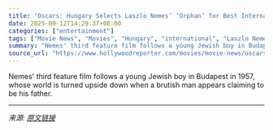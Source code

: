 ```yaml
---
title: "Oscars: Hungary Selects Laszlo Nemes’ ‘Orphan’ for Best International Feature Film Submission"
date: 2025-09-12T14:29:37+08:00
categories: ["entertainment"]
tags: ["Movie News", "Movies", "Hungary", "international", "Laszlo Nemes", "Oscars", "Oscars 2025"]
summary: "Nemes' third feature film follows a young Jewish boy in Budapest in 1957, whose world is turned upside down when a brutish man appears claiming to be his father."
source_url: "https://www.hollywoodreporter.com/movies/movie-news/oscars-hungary-best-international-feature-film-laszlo-nemes-orphan-1236369216/"
---
```


Nemes' third feature film follows a young Jewish boy in Budapest in 1957, whose world is turned upside down when a brutish man appears claiming to be his father.

---

*来源: [原文链接](https://www.hollywoodreporter.com/movies/movie-news/oscars-hungary-best-international-feature-film-laszlo-nemes-orphan-1236369216/)*
